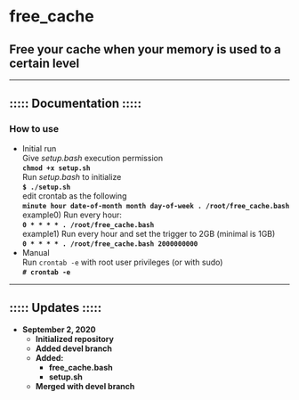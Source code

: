 # free\_cache
## Free your cache when your memory is used to a certain level

- - -

## ::::: Documentation :::::
### How to use
- Initial run<br/>
Give <i>setup.bash</i> execution permission<br/>
<b>```chmod +x setup.sh```</b><br/>
Run <i>setup.bash</i> to initialize<br/>
<b>```$ ./setup.sh```</b><br/>
edit crontab as the following<br/>
<b>```minute hour date-of-month month day-of-week . /root/free_cache.bash```</b><br/>
example0) Run every hour:<br/>
<b>```0 * * * * . /root/free_cache.bash```</b><br/>
example1) Run every hour and set the trigger to 2GB (minimal is 1GB)<br/>
<b>```0 * * * * . /root/free_cache.bash 2000000000```</b><br/>
- Manual<br/>
Run ```crontab -e``` with root user privileges (or with sudo)<br/>
<b>```# crontab -e```<b><br/>

- - -

## ::::: Updates :::::
- September 2, 2020
    - Initialized repository
    - Added <b>devel</b> branch
    - Added:
        - free_cache.bash
        - setup.sh
    - Merged with devel branch
